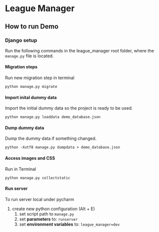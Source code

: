 # League Manager

## How to run Demo

### Django setup

Run the following commands in the league_manager root folder, where the `manage.py` file is located.

#### Migration steps

Run new migration step in terminal

```
python manage.py migrate
```

#### Import inital dummy data

Import the initial dummy data so the project is ready to be used.

```
python manage.py loaddata demo_database.json
```

#### Dump dummy data

Dump the dummy data if something changed.

```
python -Xutf8 manage.py dumpdata > demo_database.json
```

#### Access images and CSS

Run in Terminal

```
python manage.py collectstatic
```

#### Run server

To run server local under pycharm

1. create new python configuration (Alt + E)
   1. set script path to `manage.py`
   2. set **parameters** to: `runserver`
   3. set **environment variables** to: `league_manager=dev`
